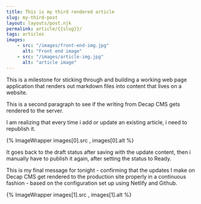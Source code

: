 ```yaml
---
title: This is my third rendered article
slug: my-third-post
layout: layouts/post.njk
permalink: article/{{slug}}/
tags: articles
images:
    - src: "/images/front-end-img.jpg"
      alt: "Front end image"
    - src: "/images/article-img.jpg"
      alt: "article image"
---
```


This is a milestone for sticking through and building a working web page application that renders out markdown files into content that lives on a website.

This is a second paragraph to see if the writing from Decap CMS gets rendered to the server.

I am realizing that every time i add or update an existing article, i need to republish it.

{% ImageWrapper images[0].src , images[0].alt %}

It goes back to the draft status after saving with the update content, then i manually have to publish it again, after setting the status to Ready.

This is my final message for tonight - confirming that the updates I make on Decap CMS get rendered to the production site properly in a continuous fashion - based on the configuration set up using Netlify and Github.


{% ImageWrapper images[1].src , images[1].alt %}